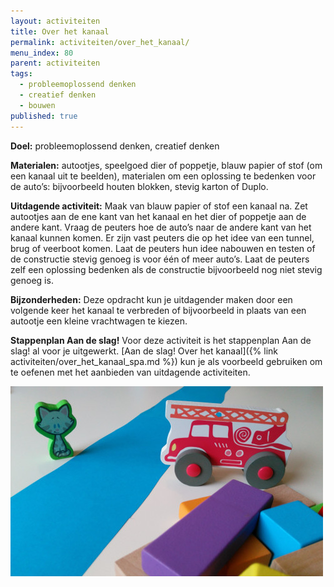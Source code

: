 ```yaml
---
layout: activiteiten
title: Over het kanaal
permalink: activiteiten/over_het_kanaal/
menu_index: 80
parent: activiteiten
tags:
  - probleemoplossend denken
  - creatief denken
  - bouwen
published: true
---
```


**Doel:** probleemoplossend denken, creatief denken

<p style="margin-top: 10px;"/>

**Materialen:** autootjes, speelgoed dier of poppetje, blauw papier of stof (om een kanaal uit te beelden), materialen om een oplossing te bedenken voor de auto’s: bijvoorbeeld houten blokken, stevig karton of Duplo.

<p style="margin-top: 10px;"/>

**Uitdagende activiteit:** Maak van blauw papier of stof een kanaal na. Zet autootjes aan de ene kant van het kanaal en het dier of poppetje aan de andere kant. Vraag de peuters hoe de auto’s naar de andere kant van het kanaal kunnen komen. Er zijn vast peuters die op het idee van een tunnel, brug of veerboot komen. Laat de peuters hun idee nabouwen en testen of de constructie stevig genoeg is voor één of meer auto’s. Laat de peuters zelf een oplossing bedenken als de constructie bijvoorbeeld nog niet stevig genoeg is.

<p style="margin-top: 10px;"/>

**Bijzonderheden:** Deze opdracht kun je uitdagender maken door een volgende keer het kanaal te verbreden of bijvoorbeeld in plaats van een autootje een kleine vrachtwagen te kiezen.

<p style="margin-top: 10px;"/>

**Stappenplan Aan de slag!** Voor deze activiteit is het stappenplan Aan de slag! al voor je uitgewerkt. [Aan de slag! Over het kanaal]({% link activiteiten/over_het_kanaal_spa.md %}) kun je als voorbeeld gebruiken om te oefenen met het aanbieden van uitdagende activiteiten.

<p style="margin-top: 10px;"/>

<img src="/images/activiteiten/over_het_kanaal.jpg" class="left-aligned"/>
